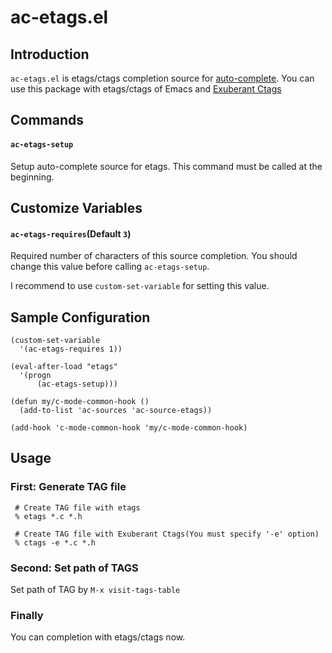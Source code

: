 # ac-etags.el

## Introduction

`ac-etags.el` is etags/ctags completion source for [auto-complete](https://github.com/auto-complete/auto-complete).
You can use this package with etags/ctags of Emacs and [Exuberant Ctags](http://ctags.sourceforge.net/)


## Commands

#### `ac-etags-setup`

Setup auto-complete source for etags. This command must be called at the beginning.

## Customize Variables

#### `ac-etags-requires`(Default `3`)

Required number of characters of this source completion.
You should change this value before calling `ac-etags-setup`.

I recommend to use `custom-set-variable` for setting this value.


## Sample Configuration

```elisp
(custom-set-variable
  '(ac-etags-requires 1))

(eval-after-load "etags"
  '(progn
      (ac-etags-setup)))

(defun my/c-mode-common-hook ()
  (add-to-list 'ac-sources 'ac-source-etags))

(add-hook 'c-mode-common-hook 'my/c-mode-common-hook)
```

## Usage

### First: Generate TAG file

```
 # Create TAG file with etags
 % etags *.c *.h

 # Create TAG file with Exuberant Ctags(You must specify '-e' option)
 % ctags -e *.c *.h
```

### Second: Set path of TAGS

Set path of TAG by `M-x visit-tags-table`

### Finally

You can completion with etags/ctags now.
